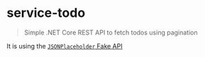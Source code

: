# service-todo

> Simple .NET Core REST API to fetch todos using pagination

It is using the [`JSONPlaceholder` Fake API](https://jsonplaceholder.typicode.com/)
